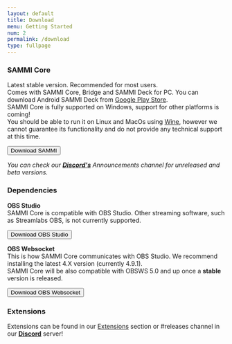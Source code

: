 ```yaml
---
layout: default
title: Download
menu: Getting Started
num: 2
permalink: /download
type: fullpage
---
```


### SAMMI Core
Latest stable version. Recommended for most users.\
Comes with SAMMI Core, Bridge and SAMMI Deck for PC. You can download Android SAMMI Deck from [Google Play Store](https://play.google.com/store/apps/details?id=lioranboard.ca.lioranboard.streamdeck).\
SAMMI Core is fully supported on Windows, support for other platforms is coming!\
You should be able to run it on Linux and MacOs using [Wine](https://www.winehq.org/), however we cannot guarantee its functionality and do not provide any technical support at this time.

<a href="https://github.com/LioranBoard/LioranBoard-2-Official/releases"><button type="button" class="btn btn-primary">Download SAMMI</button></a>

*You can check our **[Discord's](https://discord.gg/dXez8Zh)** Announcements channel for unreleased and beta versions.* 

### Dependencies

**OBS Studio**     
SAMMI Core is compatible with OBS Studio. Other streaming software, such as Streamlabs OBS, is not currently supported.  

<a href="https://obsproject.com/"><button type="button" class="btn btn-outline-secondary">Download OBS Studio</button></a>
  
**OBS Websocket**       
This is how SAMMI Core communicates with OBS Studio. We recommend installing the latest 4.X version (currently 4.9.1).\
SAMMI Core will be also compatible with OBSWS 5.0 and up once a **stable** version is released.

<a href="https://obsproject.com/forum/resources/obs-websocket-remote-control-obs-studio-from-websockets.466/"><button type="button" class="btn btn-outline-secondary">Download OBS Websocket</button></a>


### Extensions
Extensions can be found in our [Extensions](https://sammi.solutions/extensions) section or #releases channel in our **[Discord](https://discord.gg/dXez8Zh)** server!
